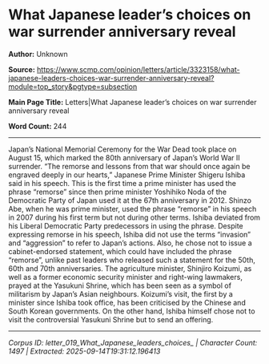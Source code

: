 # What Japanese leader’s choices on war surrender anniversary reveal

**Author:** Unknown

**Source:** https://www.scmp.com/opinion/letters/article/3323158/what-japanese-leaders-choices-war-surrender-anniversary-reveal?module=top_story&pgtype=subsection

**Main Page Title:** Letters|What Japanese leader’s choices on war surrender anniversary reveal

**Word Count:** 244

---

Japan’s National Memorial Ceremony for the War Dead took place on August 15, which marked the 80th anniversary of Japan’s World War II surrender. “The remorse and lessons from that war should once again be engraved deeply in our hearts,” Japanese Prime Minister Shigeru Ishiba said in his speech.
This is the first time a prime minister has used the phrase “remorse” since then prime minister Yoshihiko Noda of the Democratic Party of Japan used it at the 67th anniversary in 2012. Shinzo Abe, when he was prime minister, used the phrase “remorse” in his speech in 2007 during his first term but not during other terms. Ishiba deviated from his Liberal Democratic Party predecessors in using the phrase.
Despite expressing remorse in his speech, Ishiba did not use the terms “invasion” and “aggression” to refer to Japan’s actions. Also, he chose not to issue a cabinet-endorsed statement, which could have included the phrase “remorse”, unlike past leaders who released such a statement for the 50th, 60th and 70th anniversaries.
The agriculture minister, Shinjiro Koizumi, as well as a former economic security minister and right-wing lawmakers, prayed at the Yasukuni Shrine, which has been seen as a symbol of militarism by Japan’s Asian neighbours. Koizumi’s visit, the first by a minister since Ishiba took office, has been criticised by the Chinese and South Korean governments. On the other hand, Ishiba himself chose not to visit the controversial Yasukuni Shrine but to send an offering.

---

*Corpus ID: letter_019_What_Japanese_leaders_choices_ | Character Count: 1497 | Extracted: 2025-09-14T19:31:12.196413*
